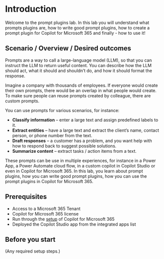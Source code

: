 # Introduction

Welcome to the prompt plugins lab. In this lab you will understand what prompts plugins are, how to write good prompt plugins, how to create a prompt plugin for Copilot for Microsoft 365 and finally - how to use it!

## Scenario / Overview / Desired outcomes

Prompts are a way to call a large-language model (LLM), so that you can instruct the LLM to return useful content. You can describe how the LLM should act, what it should and shouldn’t do, and how it should format the response.

Imagine a company with thousands of employees. If everyone would create their own prompts, there would be an overlap in what people would create. To make sure people can reuse prompts created by colleague, there are custom prompts.

You can use prompts for various scenarios, for instance:

- **Classify information** – enter a large text and assign predefined labels to it.
- **Extract entities** – have a large text and extract the client’s name, contact person, or phone number from the text.
- **Draft responses** – a customer has a problem, and you want help with how to respond back to suggest possible solutions.
- **Summarize content** – extract tasks / action items from a text.

These prompts can be use in multiple experiences, for instance in a Power App, a Power Automate cloud flow, in a custom copilot in Copilot Studio or even in Copilot for Microsoft 365. In this lab, you learn about prompt plugins, how you can write good prompt plugins, how you can use the prompt plugins in Copilot for Microsoft 365.

## Prerequisites

- Access to a Microsoft 365 Tenant
- Copilot for Microsoft 365 license
- Run through the [setup](https://learn.microsoft.com/microsoft-365-copilot/extensibility/prerequisites) of Copilot for Microsoft 365
- Deployed the Copilot Studio app from the integrated apps list

## Before you start

(Any required setup steps.)
